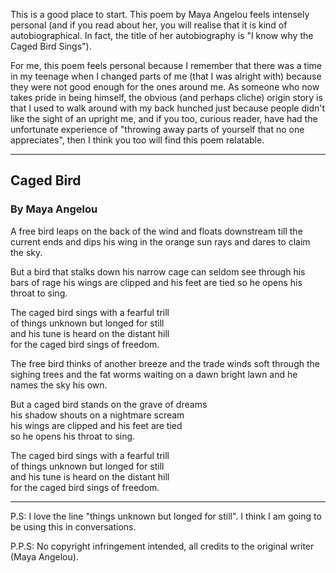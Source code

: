 This is a good place to start. This poem by Maya Angelou feels intensely personal (and if you read about her, you will realise that it is kind of autobiographical. In fact, the title of her autobiography is "I know why the Caged Bird Sings"). 

For me, this poem feels personal because I remember that there was a time in my teenage when I changed parts of me (that I was alright with) because they were not good enough for the ones around me. As someone who now takes pride in being himself, the obvious (and perhaps cliche) origin story is that I used to walk around with my back hunched just because people didn't like the sight of an upright me, and if you too, curious reader, have had the unfortunate experience of "throwing away parts of yourself that no one appreciates", then I think you too will find this poem relatable.

___________________________________________________________________

## Caged Bird
### By Maya Angelou

A free bird leaps on the back of the wind 
and floats downstream till the current ends 
and dips his wing in the orange sun rays 
and dares to claim the sky.

But a bird that stalks down his narrow cage 
can seldom see through his bars of rage 
his wings are clipped and his feet are tied 
so he opens his throat to sing.

The caged bird sings with a fearful trill   
of things unknown but longed for still   
and his tune is heard on the distant hill   
for the caged bird sings of freedom.

The free bird thinks of another breeze 
and the trade winds soft through the sighing trees 
and the fat worms waiting on a dawn bright lawn 
and he names the sky his own.

But a caged bird stands on the grave of dreams   
his shadow shouts on a nightmare scream   
his wings are clipped and his feet are tied   
so he opens his throat to sing.

The caged bird sings with a fearful trill   
of things unknown but longed for still   
and his tune is heard on the distant hill   
for the caged bird sings of freedom.

___________________________________________________________________


P.S: I love the line "things unknown but longed for still". I think I am going to be using this in conversations.

P.P.S: No copyright infringement intended, all credits to the original writer (Maya Angelou).
